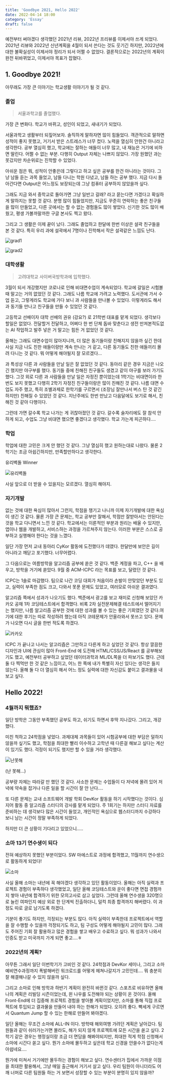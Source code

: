 ```yaml
---
title: 'Goodbye 2021, Hello 2022'
date: 2022-04-14 18:00
category: 'Essay'
draft: false
---
```


예전부터 써야겠다 생각했던 2021년 리뷰, 2022년 프리뷰를 이제서야 쓰게 되었다. 2021년 리뷰와 2022년 신년계획을 4월이 되서 쓴다는 것도 웃기긴 하지만, 2022년에 대한 불확실성이 이제서야 정리가 되서 어쩔 수 없었다. 결론적으로는 2022년의 계획이 완전 뒤바뀌었고, 이제서야 목표가 잡혔다.

## 1. Goodbye 2021!

아무래도 가장 큰 이야기는 학교생활 이야기가 될 것 같다.

### 졸업

> 서울과학고를 졸업했다.

가장 큰 변화다. 학교가 바뀌고, 성인이 되었고, 새내기가 되었다.

서울과학고 생활부터 되짚어보자. 솔직하게 말하자면 많이 힘들었다. 객관적으로 말하면 성적이 좋지 못했고, 거기서 받은 스트레스가 너무 컸다. 노력을 열심히 안한건 아니라고 생각한다. 공부 열심히 했고, 학교에는 잘하는 애들이 너무 많고, 내 재능은 거기에 비하면 딸린다. 어쩔 수 없는 부분. 다행히 Output 자체는 나쁘지 않았다. 가장 원했던 과는 못갔지만 차순위로는 진학할 수 있었다.

아쉬운 점은 뭐, 성적이 안좋은데 그렇다고 하고 싶은 공부를 한건 아니라는 것이다. 그냥 남들 듣는 과목 들었고, 남들 다니는 학원 다녔고, 남들 하는 공부 했다. 지금 다시 돌아간다면 Output은 어느정도 보장되는데 그냥 컴퓨터 공부하지 않았을까 싶다.

그래도 지금 와서 중학교로 돌아가면 그냥 일반고 갈래? 라고 묻는다면 가겠다고 확실하게 말하지는 못할 것 같다. 분명 많이 힘들었지만, 지금도 꾸준히 연락하는 좋은 친구들을 많이 만들었고, 다른 곳에서는 할 수 없는 경험들도 많이 쌓았다. 신기한 것도 많이 배웠고, 평생 가볼까말까한 구글 본사도 찍고 왔다.

그리고 그 생활은 이제 끝이 났다. 그래도 졸업하고 한달에 한번 이상은 설곽 친구들을 본 것 같다. 특히 우리 과에 설곽에서 7명이나 진학해서 작은 설곽같은 느낌도 난다.

![grad1](./images/2021-22/grad1.JPG)

![grad2](./images/2021-22/grad2.JPG)

### 대학생활

> 고려대학교 사이버국방학과에 입학했다.

3월이 되서 개강했지만 코로나로 인해 비대면수업이 계속되었다. 학교에 갈일은 시험볼때 말고는 거의 없었던 것 같다. 그래도 나름 학교에 가려고 노력했다. 도서관에 가서 수업 듣고, 그렇게라도 학교에 가다 보니 과 사람들을 만나볼 수 있었다. 이렇게라도 해서 과 동기들 만나고 친구들을 만들 수 있었던 것 같다.

고등학교 선배이자 대학 선배의 권유 (강요?) 로 21학번 대표를 맡게 되었다. 생각보다 할일은 없었다. 전달할거 전달하고, 어쩌다 한 번 단체 돕바 맞춘다고 생전 만져본적도없는 AI 작업하고 발주 넣은 거 말고는 힘든 거 없었던 것 같다.

올해는 그래도 대면수업이 많아지니까, 더 많은 동기들이랑 친해지지 않을까 싶긴 한데 사실 지금 나도 친한 애들이랑만 계속 만나는 거 같고, 다른 동기들도 친한 애들끼리 몰려 다니는 것 같다. 뭐 어떻게 해야될지 잘 모르겠다...

과 특성상 다른 과 사람들을 만날 일은 잘 없었던 것 같다. 동아리 같은 경우 지금은 나오긴 했지만 야구부를 했다. 동기들 중에 친해진 친구들도 생겼고 같이 야구를 보러 가기도 했다. 그것 외로 다른 과 사람들을 만날 일은 자정진 뿐이었는데 1학기는 비대면이라 한 번도 보지 못했고 다행히 2학기 자정진 친구들이랑은 많이 친해진 것 같다. 나름 대면 수업도 자주 했고, 특히 조별과제로 한학기를 구르면서 (조장님 잘만나서 버스 탄 것 같긴 하지만) 친해질 수 있었던 것 같다. 지난주에도 한번 만났고 다음달에도 보기로 해서, 친해진 것 같아 다행이다.

그런데 가면 갈수록 학교 나가는 게 귀찮아졌던 것 같다. 갈수록 술자리에도 잘 참석 안하게 되고, 수업도 그냥 비대면 했으면 좋겠다고 생각했다. 학교 가는게 피곤하다....

### 학업

학업에 대한 고민은 크게 안 했던 것 같다. 그냥 열심히 했고 원하는대로 나왔다. 물론 2학기는 조금 아쉽긴하지만, 만족할만하다고 생각한다.

유리벽돌 Winner

![유리벽돌](./images/2021-22/prize.JPG)

사실 앞으로 더 받을 수 있을지는 모르겠다. 열심히 해야지.

### 자기개발

없는 것에 대한 욕심이 많아서 그런지, 학점을 챙기고 나니까 이제 자기개발에 대한 욕심이 생긴 것 같다. 물론 가장 큰 문제는, 학교 공부만 잘해서, 학점만 잘받아서는 안된다는 것을 학교 다니면서 느낀 것 같다. 학교에서는 이론적인 부분과 원리는 배울 수 있지만, 앱이나 웹을 개발하고, 서비스하는 과정을 가르쳐주지 않는다. 이러한 부분은 스스로 공부하고 실행해야 한다는 것을 느꼈다.

일단 가장 먼저 교내 동아리 CyKor 활동에 도전했다가 데였다. 한달만에 보안은 길이 아니라고 깨닫고 포기했다. 너무어렵다.

그 다음으로는 여름방학을 알고리즘 공부에 쏟은 것 같다. 백준 계정을 파고, C++ 을 배우고, 방학을 거기에 쏟았다. 9월 중 ACM-ICPC 라는 목표를 보고, 달렸던 것 같다.

ICPC는 1솔로 마감했다. 팀으로 나간 코딩 대회가 처음이라 손발이 안맞았던 부분도 있고, 실력이 부족한 점도 크고, 다와서 못푼 문제도 있었고, 여러모로 아쉬운 결과였다.

알고리즘 쪽에서 성과가 나오기도 했다. 백준에서 광고를 보고 재미로 신청해 보았던 카카오 공채 1차 코딩테스트에서 합격했다. 비록 2차 실전문제해결 테스트에서 떨어지기는 했지만, 나름 알고리즘 공부한 것에 대한 성과를 볼 수 있는 좋은 기회였던 것 같다.여기에 대한 후기는 따로 작성하려 했는데 아직 코테문제가 안올라와서 못쓰고 있다. 문제가 나오면 다시 글을 한번 적도록 하겠다.

![카카오](./images/2021-22/kakao.png)

ICPC 가 끝나고 나서는 알고리즘은 그만하고 다른게 하고 싶었던 것 같다. 항상 깔끔한 디자인과 UI에 관심이 많아 Front-End 에 도전해 HTML/CSS/JS/React 를 공부해보기도 했고, 예전부터 공부하고 싶었던 데이터과학과 ML/DL쪽을 더 파보기도 했다. 근데 둘 다 찍먹만 한 것 같은 느낌이고, 어느 한 쪽에 내가 특별히 자신 있다는 생각은 들지 않는다. 올해 둘 다 더 열심히 해서 어느 정도 실력에 대한 자신감도 붙이고 결과물을 내보고 싶다.

## Hello 2022!

### 4월까지 뭐했죠?

일단 방학은 그동안 부족했던 공부도 하고, 쉬기도 하면서 후딱 지나갔다. 그리고, 개강했다.

미친 척하고 24학점을 넣었다. 과제대체 과목들이 있어 시험공부에 대한 부담은 덜하지 않을까 싶기도 했고, 학점을 최대한 빨리 이수하고 고학년 때 다른걸 해보고 싶다는 계산이 있기도 했다. 걱정이 되기도 했지만 할 수 있을 거라 생각했다.

![난못해](./images/2021-22/ronaldo.gif)

(난 못해...)

공부량 자체는 따라갈 만 했던 것 같다. 사소한 문제는 수업들이 다 저녁에 몰려 있어 저녁에 약속을 잡거나 다른 일을 할 시간이 잘 안 난다....

또 다른 문제는 교내 소프트웨어 개발 학회 DevKor 활동을 하기 시작했다는 것이다. 심지어 활동 중 알고리즘 스터디의 강사를 맡게 되었다. 주 1회기는 하지만 스터디 자료를 준비하는 데 생각보다 많은 시간이 들었고, 개인적인 욕심으로 웹스터디까지 수강하다 보니 남는 시간이 정말 부족하게 되었다.

하지만 더 큰 상황이 기다리고 있었으니.....

### 소마 13기 연수생이 되다

전혀 예상하지 못했던 부분이었다. SW 마에스트로 과정에 합격했고, 11월까지 연수생으로 활동하게 되었다!

![소마](./images/2021-22/soma.png)

사실 올해 소마는 내년에 꼭 해야겠다 생각하고 있던 활동이었다. 올해는 아직 실력과 프로젝트 경험이 부족하다 생각했었고, 일단 올해 코딩테스트와 운이 좋다면 면접 경험까지 쌓아 내년에 합격하기 위한 모의고사로 삼고 싶었다. 그런데 올해 연수생을 320명으로 늘린 여파인지 예상 외로 한 단계씩 진출하더니, 덜컥 최종 합격까지 해버렸다. 이 과정도 따로 글로 남기도록 하겠다.

기분이 좋기도 하지만, 걱정되는 부분도 많다. 아직 실력이 부족한데 프로젝트에서 역할을 잘 수행할 수 있을까 걱정되기도 하고, 팀 구성도 어떻게 해야될지 고민이 많다. 그래도 주어진 기회 잘 활용하고 많은 경험을 쌓고 배우고 수료하고 싶다. 뭐 성과가 나와서 인증도 받고 미국까지 가게 되면 좋고....ㅎ

### 2022년의 계획?

아무튼 그래서 일단 이번학기가 고비인 것 같다. 24학점과 DevKor 세미나, 그리고 소마 예비연수과정까지 폭발해버린 워크로드를 어떻게 헤쳐나갈지가 고민인데.... 뭐 충분히 잘 해결해나갈 수 있지 않을까 싶다.

그리고 소마로 인해 방학과 하반기 계획이 완전히 바뀐것 같다. 스포츠로 비유하면 올해 나의 계획은 리빌딩 시즌이었는데, 윈 나우를 도전해야 되는 상황이 온 것이다. 올해 Front-End에 더 집중해 프로젝트 경험을 쌓아볼 계획이었지만, 소마를 통해 직접 프로젝트에 투입되고 결과물을 만들어 내야 하는 한해가 되었다. 오히려 좋다. 빡세게 구르면서 Quantum Jump 할 수 있는 한해로 만들어 봐야겠다.

일단 올해는 무조건 소마에 ALL-IN 이다. 방학때 해외여행 가려던 계획은 날아갔다. 팀원들과 같이 쉬러가는거면 몰라도, 해가 되지 않게 프로젝트에 모든 시간을 쏟고 싶다. 2학기 같은 경우는 행정실이랑 조금 더 면담을 해봐야되지만, 최대한 적게 학점 신청해서 소마에 시간다 쏟고 싶다. 뭔가 소마에 몰두하고 싶은데 학교 신경을 안쓸수가 없다는게 아쉽네요....

뭔가에 미쳐서 거기에만 몰두하는 경험이 해보고 싶다. 연수센터가 집에서 가까운 이점을 최대한 활용해서, 그냥 매일 출근해서 거기서 살고 싶다. 우리 팀원이 아니더라도 어깨 너머로 다른 팀원들 하는 거 보면서 성장할 수 있는 부분이 분명히 있지 않을까?
